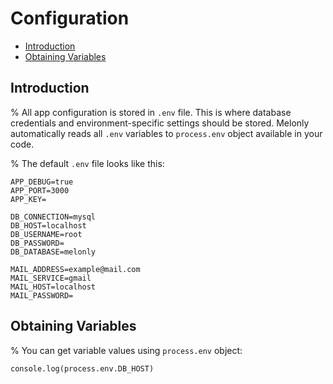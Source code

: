 <!-- omit in toc -->
# Configuration

- [Introduction](#introduction)
- [Obtaining Variables](#obtaining-variables)

## Introduction

% All app configuration is stored in `.env` file. This is where database credentials and environment-specific settings should be stored. Melonly automatically reads all `.env` variables to `process.env` object available in your code.

% The default `.env` file looks like this:

```
APP_DEBUG=true
APP_PORT=3000
APP_KEY=

DB_CONNECTION=mysql
DB_HOST=localhost
DB_USERNAME=root
DB_PASSWORD=
DB_DATABASE=melonly

MAIL_ADDRESS=example@mail.com
MAIL_SERVICE=gmail
MAIL_HOST=localhost
MAIL_PASSWORD=
```

## Obtaining Variables

% You can get variable values using `process.env` object:

```
console.log(process.env.DB_HOST)
```
